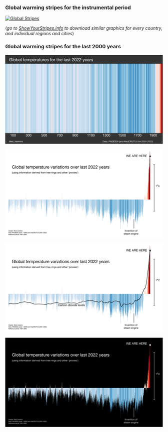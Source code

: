 ### Global warming stripes for the instrumental period
[![Global Stripes](STRIPES/GLOBAL-STRIPES-1850-2022-hires.png)](STRIPES/GLOBAL-STRIPES-1850-2022-hires.png)

(*go to [ShowYourStripes.info](https://www.ShowYourStripes.info) to download similar graphics for every country, and individual regions and cities*)

### Global warming stripes for the last 2000 years
[![Paleo Global Stripes](PALEO-STRIPES/PAGES2k-STRIPES-hires.png)](PALEO-STRIPES/PAGES2k-STRIPES-hires.png)

[![Paleo Global Stripes as bar chart (white)](PALEO-STRIPES/PAGES2k-BARS-1-2022-white.png)](PALEO-STRIPES/PAGES2k-BARS-1-2022-white.png)

[![Paleo Global Stripes as bar chart (white)](PALEO-STRIPES/PAGES2k-BARS-1-2022-white-withCO2.png)](PALEO-STRIPES/PAGES2k-BARS-1-2022-white-withCO2.png)

[![Paleo Global Stripes as bar chart (black)](PALEO-STRIPES/PAGES2k-BARS-1-2022-black.png)](PALEO-STRIPES/PAGES2k-BARS-1-2022-black.png)

